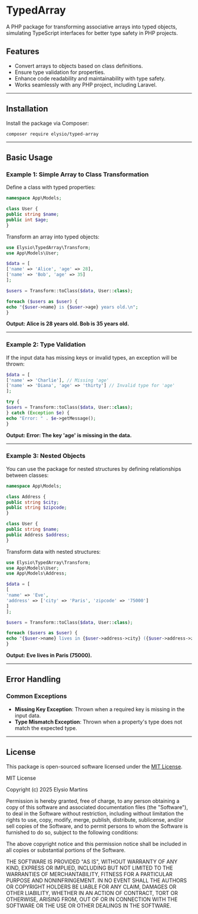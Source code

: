 # TypedArray

A PHP package for transforming associative arrays into typed objects, simulating TypeScript interfaces for better type safety in PHP projects.

## Features

- Convert arrays to objects based on class definitions.
- Ensure type validation for properties.
- Enhance code readability and maintainability with type safety.
- Works seamlessly with any PHP project, including Laravel.

---

## Installation

Install the package via Composer:

```SH
composer require elysio/typed-array
```

---

## Basic Usage

### Example 1: Simple Array to Class Transformation

Define a class with typed properties:

```PHP
namespace App\Models;

class User {
public string $name;
public int $age;
}
```

Transform an array into typed objects:

```PHP
use Elysio\TypedArray\Transform;
use App\Models\User;

$data = [
['name' => 'Alice', 'age' => 28],
['name' => 'Bob', 'age' => 35]
];

$users = Transform::toClass($data, User::class);

foreach ($users as $user) {
echo "{$user->name} is {$user->age} years old.\n";
}
```

**Output: Alice is 28 years old. Bob is 35 years old.**


---

### Example 2: Type Validation

If the input data has missing keys or invalid types, an exception will be thrown:

```PHP
$data = [
['name' => 'Charlie'], // Missing 'age'
['name' => 'Diana', 'age' => 'thirty'] // Invalid type for 'age'
];

try {
$users = Transform::toClass($data, User::class);
} catch (Exception $e) {
echo "Error: " . $e->getMessage();
}
```

**Output: Error: The key 'age' is missing in the data.**


---

### Example 3: Nested Objects

You can use the package for nested structures by defining relationships between classes:

```PHP
namespace App\Models;

class Address {
public string $city;
public string $zipcode;
}

class User {
public string $name;
public Address $address;
}
```

Transform data with nested structures:

```PHP
use Elysio\TypedArray\Transform;
use App\Models\User;
use App\Models\Address;

$data = [
[
'name' => 'Eve',
'address' => ['city' => 'Paris', 'zipcode' => '75000']
]
];

$users = Transform::toClass($data, User::class);

foreach ($users as $user) {
echo "{$user->name} lives in {$user->address->city} ({$user->address->zipcode}).\n";
}
```

**Output: Eve lives in Paris (75000).**


---

## Error Handling

### Common Exceptions

- **Missing Key Exception**: Thrown when a required key is missing in the input data.
- **Type Mismatch Exception**: Thrown when a property's type does not match the expected type.

---

## License

This package is open-sourced software licensed under the [MIT License](LICENSE).



MIT License

Copyright (c) 2025 Elysio Martins

Permission is hereby granted, free of charge, to any person obtaining a copy
of this software and associated documentation files (the "Software"), to deal
in the Software without restriction, including without limitation the rights
to use, copy, modify, merge, publish, distribute, sublicense, and/or sell
copies of the Software, and to permit persons to whom the Software is
furnished to do so, subject to the following conditions:

The above copyright notice and this permission notice shall be included in
all copies or substantial portions of the Software.

THE SOFTWARE IS PROVIDED "AS IS", WITHOUT WARRANTY OF ANY KIND, EXPRESS OR
IMPLIED, INCLUDING BUT NOT LIMITED TO THE WARRANTIES OF MERCHANTABILITY,
FITNESS FOR A PARTICULAR PURPOSE AND NONINFRINGEMENT. IN NO EVENT SHALL THE
AUTHORS OR COPYRIGHT HOLDERS BE LIABLE FOR ANY CLAIM, DAMAGES OR OTHER
LIABILITY, WHETHER IN AN ACTION OF CONTRACT, TORT OR OTHERWISE, ARISING FROM,
OUT OF OR IN CONNECTION WITH THE SOFTWARE OR THE USE OR OTHER DEALINGS IN
THE SOFTWARE.
```
